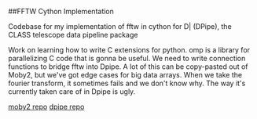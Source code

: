 ##FFTW Cython Implementation

Codebase for my implementation of fftw in cython for D| (DPipe), the CLASS telescope data pipeline package

Work on learning how to write C extensions for python. omp is a library for parallelizing C code that is gonna be useful. We need to write connection functions to bridge fftw into Dpipe. A lot of this can be copy-pasted out of Moby2, but we've got edge cases for big data arrays. When we take the fourier transform, it sometimes fails and we don't know why. The way it's currently taken care of in Dpipe is ugly.

[moby2 repo](https://github.com/class-telescope/moby2)
[dpipe repo](https://github.com/class-telescope/dpipe) 

